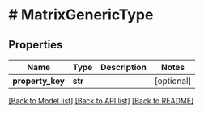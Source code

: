 # # MatrixGenericType


## Properties 


Name | Type | Description | Notes
------------ | ------------- | ------------- | -------------
**property_key**| **str** |   | [optional]


[[Back to Model list]](../../README.md#models) [[Back to API list]](../../README.md#endpoints) [[Back to README]](../../README.md)

